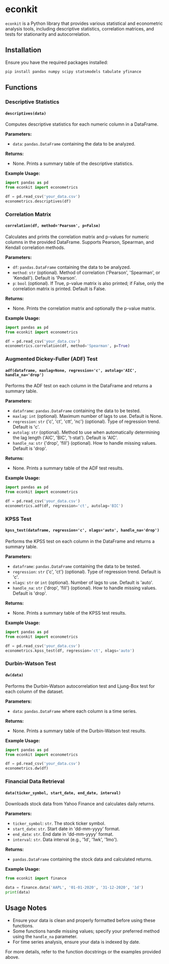 
# econkit

`econkit` is a Python library that provides various statistical and econometric analysis tools, including descriptive statistics, correlation matrices, and tests for stationarity and autocorrelation.

## Installation

Ensure you have the required packages installed:
```bash
pip install pandas numpy scipy statsmodels tabulate yfinance
```

## Functions

### Descriptive Statistics

#### `descriptives(data)`

Computes descriptive statistics for each numeric column in a DataFrame.

**Parameters:**
- `data`: `pandas.DataFrame` containing the data to be analyzed.

**Returns:**
- None. Prints a summary table of the descriptive statistics.

**Example Usage:**
```python
import pandas as pd
from econkit import econometrics

df = pd.read_csv('your_data.csv')
econometrics.descriptives(df)
```

### Correlation Matrix

#### `correlation(df, method='Pearson', p=False)`

Calculates and prints the correlation matrix and p-values for numeric columns in the provided DataFrame. Supports Pearson, Spearman, and Kendall correlation methods.

**Parameters:**
- `df`: `pandas.DataFrame` containing the data to be analyzed.
- `method`: `str` (optional). Method of correlation ('Pearson', 'Spearman', or 'Kendall'). Default is 'Pearson'.
- `p`: `bool` (optional). If True, p-value matrix is also printed; if False, only the correlation matrix is printed. Default is False.

**Returns:**
- None. Prints the correlation matrix and optionally the p-value matrix.

**Example Usage:**
```python
import pandas as pd
from econkit import econometrics

df = pd.read_csv('your_data.csv')
econometrics.correlation(df, method='Spearman', p=True)
```

### Augmented Dickey-Fuller (ADF) Test

#### `adf(dataframe, maxlag=None, regression='c', autolag='AIC', handle_na='drop')`

Performs the ADF test on each column in the DataFrame and returns a summary table.

**Parameters:**
- `dataframe`: `pandas.DataFrame` containing the data to be tested.
- `maxlag`: `int` (optional). Maximum number of lags to use. Default is None.
- `regression`: `str` {'c', 'ct', 'ctt', 'nc'} (optional). Type of regression trend. Default is 'c'.
- `autolag`: `str` (optional). Method to use when automatically determining the lag length ('AIC', 'BIC', 't-stat'). Default is 'AIC'.
- `handle_na`: `str` {'drop', 'fill'} (optional). How to handle missing values. Default is 'drop'.

**Returns:**
- None. Prints a summary table of the ADF test results.

**Example Usage:**
```python
import pandas as pd
from econkit import econometrics

df = pd.read_csv('your_data.csv')
econometrics.adf(df, regression='ct', autolag='BIC')
```

### KPSS Test

#### `kpss_test(dataframe, regression='c', nlags='auto', handle_na='drop')`

Performs the KPSS test on each column in the DataFrame and returns a summary table.

**Parameters:**
- `dataframe`: `pandas.DataFrame` containing the data to be tested.
- `regression`: `str` {'c', 'ct'} (optional). Type of regression trend. Default is 'c'.
- `nlags`: `str` or `int` (optional). Number of lags to use. Default is 'auto'.
- `handle_na`: `str` {'drop', 'fill'} (optional). How to handle missing values. Default is 'drop'.

**Returns:**
- None. Prints a summary table of the KPSS test results.

**Example Usage:**
```python
import pandas as pd
from econkit import econometrics

df = pd.read_csv('your_data.csv')
econometrics.kpss_test(df, regression='ct', nlags='auto')
```

### Durbin-Watson Test

#### `dw(data)`

Performs the Durbin-Watson autocorrelation test and Ljung-Box test for each column of the dataset.

**Parameters:**
- `data`: `pandas.DataFrame` where each column is a time series.

**Returns:**
- None. Prints a summary table of the Durbin-Watson test results.

**Example Usage:**
```python
import pandas as pd
from econkit import econometrics

df = pd.read_csv('your_data.csv')
econometrics.dw(df)
```

### Financial Data Retrieval

#### `data(ticker_symbol, start_date, end_date, interval)`

Downloads stock data from Yahoo Finance and calculates daily returns.

**Parameters:**
- `ticker_symbol`: `str`. The stock ticker symbol.
- `start_date`: `str`. Start date in 'dd-mm-yyyy' format.
- `end_date`: `str`. End date in 'dd-mm-yyyy' format.
- `interval`: `str`. Data interval (e.g., '1d', '1wk', '1mo').

**Returns:**
- `pandas.DataFrame` containing the stock data and calculated returns.

**Example Usage:**
```python
from econkit import finance

data = finance.data('AAPL', '01-01-2020', '31-12-2020', '1d')
print(data)
```

## Usage Notes

- Ensure your data is clean and properly formatted before using these functions.
- Some functions handle missing values; specify your preferred method using the `handle_na` parameter.
- For time series analysis, ensure your data is indexed by date.

For more details, refer to the function docstrings or the examples provided above.
